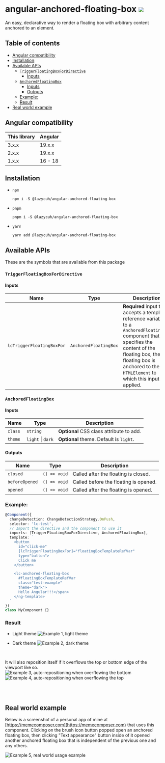 # angular-anchored-floating-box [![](https://circleci.com/gh/lazycuh/angular-anchored-floating-box.svg?style=svg&logo=appveyor)](https://app.circleci.com/pipelines/github/lazycuh/angular-anchored-floating-box?branch=main)

An easy, declarative way to render a floating box with arbitrary content anchored to an element.

## Table of contents

<!-- toc -->

- [Angular compatibility](#angular-compatibility)
- [Installation](#installation)
- [Available APIs](#available-apis)
  - [`TriggerFloatingBoxForDirective`](#triggerfloatingboxfordirective)
    - [Inputs](#inputs)
  - [`AnchoredFloatingBox`](#anchoredfloatingbox)
    - [Inputs](#inputs-1)
    - [Outputs](#outputs)
  - [Example:](#example)
  - [Result](#result)
- [Real world example](#real-world-example)

<!-- tocstop -->

## Angular compatibility

| This library | Angular |
| ------------ | ------- |
| 3.x.x        | 19.x.x  |
| 2.x.x        | 19.x.x  |
| 1.x.x        | 16 - 18 |

## Installation

- `npm`
  ```
  npm i -S @lazycuh/angular-anchored-floating-box
  ```
- `pnpm`
  ```
  pnpm i -S @lazycuh/angular-anchored-floating-box
  ```
- `yarn`
  ```
  yarn add @lazycuh/angular-anchored-floating-box
  ```

## Available APIs

These are the symbols that are available from this package

### `TriggerFloatingBoxForDirective`

#### Inputs

| Name                      | Type                  | Description                                                                                                                                                                                                                          |
| ------------------------- | --------------------- | ------------------------------------------------------------------------------------------------------------------------------------------------------------------------------------------------------------------------------------ |
| `lcTriggerFloatingBoxFor` | `AnchoredFloatingBox` | **Required** input that accepts a template reference variable to a `AnchoredFloatingBox` component that specifies the content of the floating box, the floating box is anchored to the `HTMLElement` to which this input is applied. |

### `AnchoredFloatingBox`

#### Inputs

| Name    | Type              | Description                              |
| ------- | ----------------- | ---------------------------------------- |
| `class` | `string`          | **Optional** CSS class attribute to add. |
| `theme` | `light` \| `dark` | **Optional** theme. Default is `light`.  |

#### Outputs

| Name           | Type         | Description                           |
| -------------- | ------------ | ------------------------------------- |
| `closed`       | `() => void` | Called after the floating is closed.  |
| `beforeOpened` | `() => void` | Called before the floating is opened. |
| `opened`       | `() => void` | Called after the floating is opened.  |

### Example:

```ts
@Component({
  changeDetection: ChangeDetectionStrategy.OnPush,
  selector: 'lc-test',
  // Import the directive and the component to use it
  imports: [TriggerFloatingBoxForDirective, AnchoredFloatingBox],
  template: `
    <button
      id="click-me"
      [lcTriggerFloatingBoxFor]="floatingBoxTemplateRefVar"
      type="button">
      Click me
    </button>

    <lc-anchored-floating-box
      #floatingBoxTemplateRefVar
      class="test-example"
      theme="dark">
      Hello Angular!!!</span>
    </ng-template>
  `
})
class MyComponent {}
```

### Result

- Light theme
  ![Example 1, light theme](docs/example-1-light-theme.gif)

- Dark theme
  ![Example 2, dark theme](docs/example-2-dark-theme.gif)

<br/>

It will also reposition itself if it overflows the top or bottom edge of the viewport like so.
![Example 3, auto-repositioning when overflowing the bottom](./docs/example-3-overflow-bottom.gif)
![Example 4, auto-repositioning when overflowing the top](./docs/example-4-overflow-top.gif)

<br/>

<br/>

## Real world example

Below is a screenshot of a personal app of mine at [https://memecomposer.com](https://memecomposer.com) that uses this component. Clicking on the brush icon button popped open an anchored floating box, then clicking "Text appearance" button inside of it opened another anchored floating box that is independent of the previous one and any others.

![Example 5, real world usage example](./docs/example-5.png)
